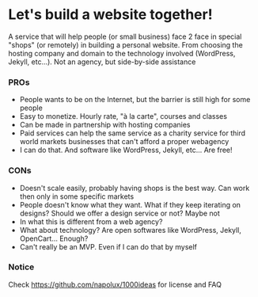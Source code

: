 # Let's build a website together!

A service that will help people (or small business) face 2 face in special "shops" (or remotely) in building a personal website. From choosing the hosting company and domain to the technology involved (WordPress, Jekyll, etc...). Not an agency, but side-by-side assistance

### PROs

* People wants to be on the Internet, but the barrier is still high for some people
* Easy to monetize. Hourly rate, "à la carte", courses and classes
* Can be made in partnership with hosting companies
* Paid services can help the same service as a charity service for third world markets businesses that can't afford a proper webagency
* I can do that. And software like WordPress, Jekyll, etc... Are free!

### CONs

* Doesn't scale easily, probably having shops is the best way. Can work then only in some specific markets
* People doesn't know what they want. What if they keep iterating on designs? Should we offer a design service or not? Maybe not
* In what this is different from a web agency?
* What about technology? Are open softwares like WordPress, Jekyll, OpenCart... Enough?
* Can't really be an MVP. Even if I can do that by myself

### Notice

Check https://github.com/napolux/1000ideas for license and FAQ
